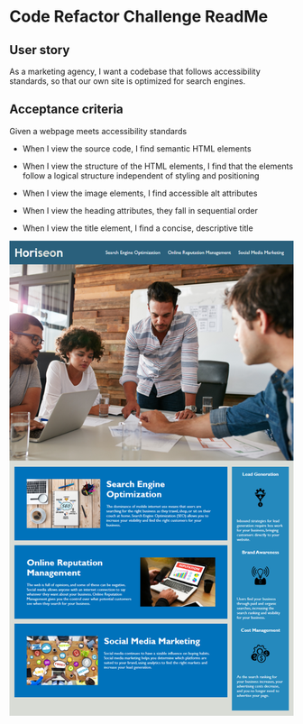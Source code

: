 # Code Refactor Challenge ReadMe

## User story

As a marketing agency, I want a codebase that follows accessibility standards, so that our own site is optimized for search engines.


## Acceptance criteria

Given a webpage meets accessibility standards

* When I view the source code, I find semantic HTML elements

* When I view the structure of the HTML elements, I find that the elements follow a logical structure independent of styling and positioning

* When I view the image elements, I find accessible alt attributes

* When I view the heading attributes, they fall in sequential order

* When I view the title element, I find a concise, descriptive title


![Application Screenshot](./assets/images/01-application-screenshot.png)
